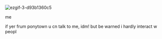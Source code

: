 ![ezgif-3-d93b1360c5](https://github.com/user-attachments/assets/82882e5d-d75c-4e64-9294-242711fa4b84)



me

if yer frum ponytown u cn talk to me, idm! but be warned i hardly interact w peopl 












